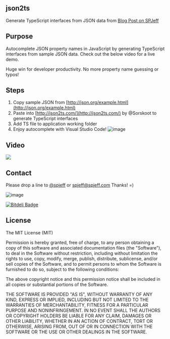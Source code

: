 ## json2ts
Generate TypeScript interfaces from JSON data
from [Blog Post on SPJeff](https://www.spjeff.com/2016/07/07/generate-typescript-interfaces-from-json-data/)

## Purpose
Autocomplete JSON property names in JavaScript by generating TypeScript interfaces from sample JSON data.  Check out the below video for a live demo.

Huge win for developer productivity.  No more property name guessing or typos!

## Steps
 
1. Copy sample JSON from [http://json.org/example.html](http://json.org/example.html)
2. Paste into [http://json2ts.com/](http://json2ts.com/) by @Sorskoot to generate TypeScript interfaces 
3. Add TS file to application working folder 
4. Enjoy autocomplete with Visual Studio Code!  ![image](http://spjeff.com/img/shades_smile.gif)

## Video
[![](https://raw.githubusercontent.com/spjeff/json2ts/master/json2ts.png)](https://vimeo.com/173811681)


## Contact
Please drop a line to [@spjeff](https://twitter.com/spjeff) or [spjeff@spjeff.com](mailto:spjeff@spjeff.com)
Thanks!  =)

![image](http://img.shields.io/badge/first--timers--only-friendly-blue.svg?style=flat-square)

[![Bitdeli Badge](https://d2weczhvl823v0.cloudfront.net/spjeff/spcrud/trend.png)](https://bitdeli.com/free "Bitdeli Badge")

## License

The MIT License (MIT)

Permission is hereby granted, free of charge, to any person obtaining a copy of this software and associated documentation files (the "Software"), to deal in the Software without restriction, including without limitation the rights to use, copy, modify, merge, publish, distribute, sublicense, and/or sell copies of the Software, and to permit persons to whom the Software is furnished to do so, subject to the following conditions:

The above copyright notice and this permission notice shall be included in all copies or substantial portions of the Software.

THE SOFTWARE IS PROVIDED "AS IS", WITHOUT WARRANTY OF ANY KIND, EXPRESS OR IMPLIED, INCLUDING BUT NOT LIMITED TO THE WARRANTIES OF MERCHANTABILITY, FITNESS FOR A PARTICULAR PURPOSE AND NONINFRINGEMENT. IN NO EVENT SHALL THE AUTHORS OR COPYRIGHT HOLDERS BE LIABLE FOR ANY CLAIM, DAMAGES OR OTHER LIABILITY, WHETHER IN AN ACTION OF CONTRACT, TORT OR OTHERWISE, ARISING FROM, OUT OF OR IN CONNECTION WITH THE SOFTWARE OR THE USE OR OTHER DEALINGS IN THE SOFTWARE.